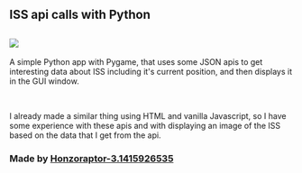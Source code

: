 ## ISS api calls with Python
## [![](https://skillicons.dev/icons?i=py)](/)

A simple Python app with Pygame, that uses some JSON apis to get interesting data about ISS including it's current position, and then displays it in the GUI window.

<br />

I already made a similar thing using HTML and vanilla Javascript, so I have some experience with these apis and with displaying an image of the ISS based on the data that I get from the api.

### Made by [Honzoraptor-3.1415926535](https://github.com/Honzoraptor31415)